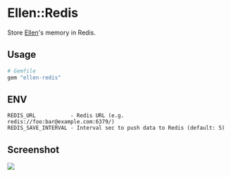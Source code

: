 # Ellen::Redis
Store [Ellen](https://github.com/r7kamura/ellen/)'s memory in Redis.

## Usage
```ruby
# Gemfile
gem "ellen-redis"
```

## ENV
```
REDIS_URL           - Redis URL (e.g. redis://foo:bar@example.com:6379/)
REDIS_SAVE_INTERVAL - Interval sec to push data to Redis (default: 5)
```

## Screenshot
![](https://raw.githubusercontent.com/r7kamura/ellen-redis/master/images/screenshot.png)
